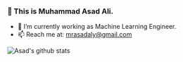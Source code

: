 ### 👋 This is Muhammad Asad Ali.

- 🔭 I’m currently working as Machine Learning Engineer.
- 📫 Reach me at: mrasadaly@gmail.com

![Asad's github stats](https://github-readme-stats.vercel.app/api?username=pyxploiter&count_private=true&show_icons=true)
